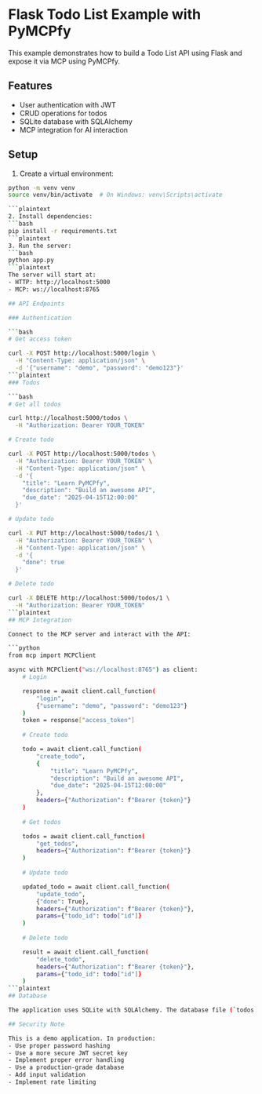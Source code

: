 # Flask Todo List Example with PyMCPfy

This example demonstrates how to build a Todo List API using Flask and expose it via MCP using PyMCPfy.

## Features

- User authentication with JWT
- CRUD operations for todos
- SQLite database with SQLAlchemy
- MCP integration for AI interaction

## Setup

1. Create a virtual environment:
```bash
python -m venv venv
source venv/bin/activate  # On Windows: venv\Scripts\activate

```plaintext
2. Install dependencies:
```bash
pip install -r requirements.txt
```plaintext
3. Run the server:
```bash
python app.py
```plaintext
The server will start at:
- HTTP: http://localhost:5000
- MCP: ws://localhost:8765

## API Endpoints

### Authentication

```bash
# Get access token

curl -X POST http://localhost:5000/login \
  -H "Content-Type: application/json" \
  -d '{"username": "demo", "password": "demo123"}'
```plaintext
### Todos

```bash
# Get all todos

curl http://localhost:5000/todos \
  -H "Authorization: Bearer YOUR_TOKEN"

# Create todo

curl -X POST http://localhost:5000/todos \
  -H "Authorization: Bearer YOUR_TOKEN" \
  -H "Content-Type: application/json" \
  -d '{
    "title": "Learn PyMCPfy",
    "description": "Build an awesome API",
    "due_date": "2025-04-15T12:00:00"
  }'

# Update todo

curl -X PUT http://localhost:5000/todos/1 \
  -H "Authorization: Bearer YOUR_TOKEN" \
  -H "Content-Type: application/json" \
  -d '{
    "done": true
  }'

# Delete todo

curl -X DELETE http://localhost:5000/todos/1 \
  -H "Authorization: Bearer YOUR_TOKEN"
```plaintext
## MCP Integration

Connect to the MCP server and interact with the API:

```python
from mcp import MCPClient

async with MCPClient("ws://localhost:8765") as client:
    # Login

    response = await client.call_function(
        "login",
        {"username": "demo", "password": "demo123"}
    )
    token = response["access_token"]
    
    # Create todo

    todo = await client.call_function(
        "create_todo",
        {
            "title": "Learn PyMCPfy",
            "description": "Build an awesome API",
            "due_date": "2025-04-15T12:00:00"
        },
        headers={"Authorization": f"Bearer {token}"}
    )
    
    # Get todos

    todos = await client.call_function(
        "get_todos",
        headers={"Authorization": f"Bearer {token}"}
    )
    
    # Update todo

    updated_todo = await client.call_function(
        "update_todo",
        {"done": True},
        headers={"Authorization": f"Bearer {token}"},
        params={"todo_id": todo["id"]}
    )
    
    # Delete todo

    result = await client.call_function(
        "delete_todo",
        headers={"Authorization": f"Bearer {token}"},
        params={"todo_id": todo["id"]}
    )
```plaintext
## Database

The application uses SQLite with SQLAlchemy. The database file (`todos.db`) will be created automatically when you run the application for the first time.

## Security Note

This is a demo application. In production:
- Use proper password hashing
- Use a more secure JWT secret key
- Implement proper error handling
- Use a production-grade database
- Add input validation
- Implement rate limiting
